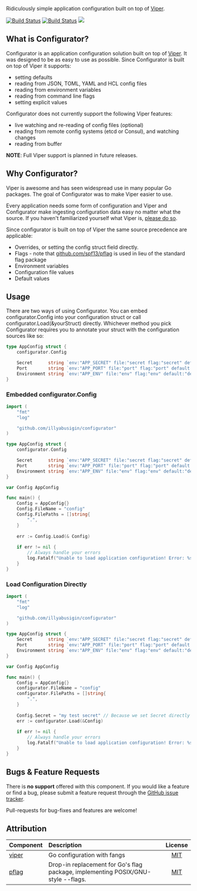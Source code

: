 Ridiculously simple application configuration built on top of [Viper](https://github.com/spf13/viper).

[![Build Status](https://travis-ci.org/illyabusigin/configurator.svg)](https://travis-ci.org/illyabusigin/configurator)
[![Build Status](https://img.shields.io/coveralls/illyabusigin/configurator.svg)](https://img.shields.io/coveralls/illyabusigin/configurator.svg) [![](https://godoc.org/github.com/illyabusigin/configurator?status.svg)](http://godoc.org/github.com/illyabusigin/configurator)

## What is Configurator?

Configurator is an application configuration solution built on top of [Viper](https://github.com/spf13/viper). It was designed to be as easy to use as possible. Since Configurator is built on top of Viper it supports:

* setting defaults
* reading from JSON, TOML, YAML and HCL config files
* reading from environment variables
* reading from command line flags
* setting explicit values

Configurator does not currently support the following Viper features:

* live watching and re-reading of config files (optional)
* reading from remote config systems (etcd or Consul), and watching changes
* reading from buffer

**NOTE**: Full Viper support is planned in future releases.


## Why Configurator?

Viper is awesome and has seen widespread use in many popular Go packages. The goal of Configurator was to make Viper easier to use.

Every application needs some form of configuration and Viper and Configurator make ingesting configuration data easy no matter what the source. If you haven't  familiarized yourself what Viper is, [please do so](https://github.com/spf13/viper#what-is-viper).

Since configurator is built on top of Viper the same source precedence are applicable:

* Overrides, or setting the config struct field directly.
* Flags - note that [github.com/spf13/pflag](https://github.com/spf13/pflag) is used in lieu of the standard flag package
* Environment variables
* Configuration file values
* Default values


## Usage

There are two ways of using Configurator. You can embed configurator.Config into your configuration struct or call configurator.Load(&yourStruct) directly. Whichever method you pick Configurator requires you to annotate your struct with the configuration sources like so:

```go
type AppConfig struct {
	configurator.Config

	Secret      string `env:"APP_SECRET" file:"secret flag:"secret" default:"asecretvalue"`
	Port        string `env:"APP_PORT" file:"port" flag:"port" default:"3000"`
	Environment string `env:"APP_ENV" file:"env" flag:"env" default:"dev"`
}
```

### Embedded configurator.Config
```go
import (
	"fmt"
	"log"

	"github.com/illyabusigin/configurator"
)

type AppConfig struct {
	configurator.Config

	Secret      string `env:"APP_SECRET" file:"secret flag:"secret" default:"asecretvalue"`
	Port        string `env:"APP_PORT" file:"port" flag:"port" default:"3000"`
	Environment string `env:"APP_ENV" file:"env" flag:"env" default:"dev"`
}

var Config AppConfig

func main() {
	Config = AppConfig{}
	Config.FileName = "config"
	Config.FilePaths = []string{
		".",
	}
	
	err := Config.Load(& Config)
	
	if err != nil {
		// Always handle your errors
		log.Fatalf("Unable to load application configuration! Error: %s", err.Error())
	}
}
```

### Load Configuration Directly
```go
import (
	"fmt"
	"log"

	"github.com/illyabusigin/configurator"
)

type AppConfig struct {
	Secret      string `env:"APP_SECRET" file:"secret flag:"secret" default:"asecretvalue"`
	Port        string `env:"APP_PORT" file:"port" flag:"port" default:"3000"`
	Environment string `env:"APP_ENV" file:"env" flag:"env" default:"dev"`
}

var Config AppConfig

func main() {
	Config = AppConfig{}
	configurator.FileName = "config"
	configurator.FilePaths = []string{
		".",
	}
	
	Config.Secret = "my test secret" // Because we set Secret directly prior to calling configurator.Load() it won't be overridden by configurator.Load()
	err := configurator.Load(&Config)
	
	if err != nil {
		// Always handle your errors
		log.Fatalf("Unable to load application configuration! Error: %s", err.Error())
	}
}
```


## Bugs & Feature Requests

There is **no support** offered with this component. If you would like a feature or find a bug, please submit a feature request through the [GitHub issue tracker](https://github.com/illyabusigin/configurator/issues).

Pull-requests for bug-fixes and features are welcome!


## Attribution

| Component     | Description   | License  |
| :------------ |:-------------| :----:|
| [viper](https://github.com/spf13/viper)      | Go configuration with fangs | [MIT](https://github.com/spf13/viper/blob/master/LICENSE) |
| [pflag](https://github.com/spf13/pflag)      | Drop-in replacement for Go's flag package, implementing POSIX/GNU-style --flags.      |   [MIT](https://github.com/spf13/pflag/blob/master/LICENSE) |
